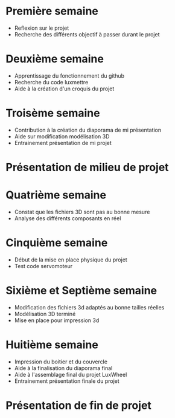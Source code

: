 # Première semaine

- Reflexion sur le projet
- Recherche des différents objectif à passer durant le projet

# Deuxième semaine

- Apprentissage du fonctionnement du github
- Recherche du code luxmettre
- Aide à la création d'un croquis du projet

# Troisème semaine 

- Contribution à la création du diaporama de mi présentation
- Aide sur modification modélisation 3D
- Entrainement présentation de mi projet

# Présentation de milieu de projet

# Quatrième semaine 

- Constat que les fichiers 3D sont pas au bonne mesure
- Analyse des différents composants en réel

# Cinquième semaine 

- Début de la mise en place physique du projet
- Test code servomoteur
  
# Sixième et Septième semaine

- Modification des fichiers 3d adaptés au bonne tailles réelles
- Modélisation 3D terminé
- Mise en place pour impression 3d

# Huitième semaine

- Impression du boitier et du couvercle
- Aide à la finalisation du diaporama final
- Aide à l'assemblage final du projet LuxWheel
- Entrainement présentation finale du projet

# Présentation de fin de projet
